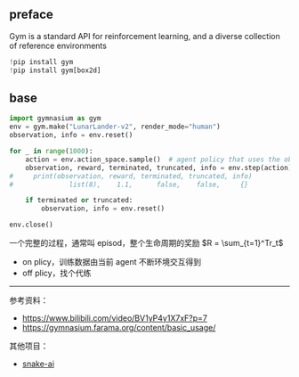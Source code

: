 


## preface


Gym is a standard API for reinforcement learning, and a diverse collection of reference environments



```python
!pip install gym
!pip install gym[box2d]
```


## base



```python
import gymnasium as gym
env = gym.make("LunarLander-v2", render_mode="human")
observation, info = env.reset()

for _ in range(1000):
    action = env.action_space.sample()  # agent policy that uses the observation and info
    observation, reward, terminated, truncated, info = env.step(action)
#     print(observation, reward, terminated, truncated, info)
#              list(8),    1.1,      false,    false,     {}

    if terminated or truncated:
        observation, info = env.reset()

env.close()
```

一个完整的过程，通常叫 episod，整个生命周期的奖励 $R = \sum_{t=1}^Tr_t$


- on plicy，训练数据由当前 agent 不断环境交互得到
- off plicy，找个代练


---------

参考资料：
- https://www.bilibili.com/video/BV1yP4y1X7xF?p=7
- https://gymnasium.farama.org/content/basic_usage/

其他项目：
- [snake-ai](https://github.com/linyiLYi/snake-ai)

